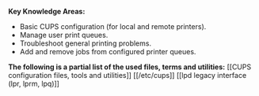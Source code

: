**Key Knowledge Areas:**

- Basic CUPS configuration (for local and remote printers).
- Manage user print queues.
- Troubleshoot general printing problems.
- Add and remove jobs from configured printer queues.

**The following is a partial list of the used files, terms and utilities:**
[[CUPS configuration files, tools and utilities]]
[[/etc/cups]]
[[lpd legacy interface (lpr, lprm, lpq)]]

